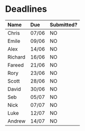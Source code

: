 # Deadlines

| Name        | Due        | Submitted? |
| :---------- | :--------- | :--------- |
| Chris       | 07/06      | NO         |
| Emile       | 09/06      | NO         |
| Alex        | 14/06      | NO         |
| Richard     | 16/06      | NO         |
| Fareed      | 21/06      | NO         |
| Rory        | 23/06      | NO         |
| Scott       | 28/06      | NO         |
| David       | 30/06      | NO         |
| Seb         | 05/07      | NO         |
| Nick        | 07/07      | NO         |
| Luke        | 12/07      | NO         |
| Andrew      | 14/07      | NO         |
